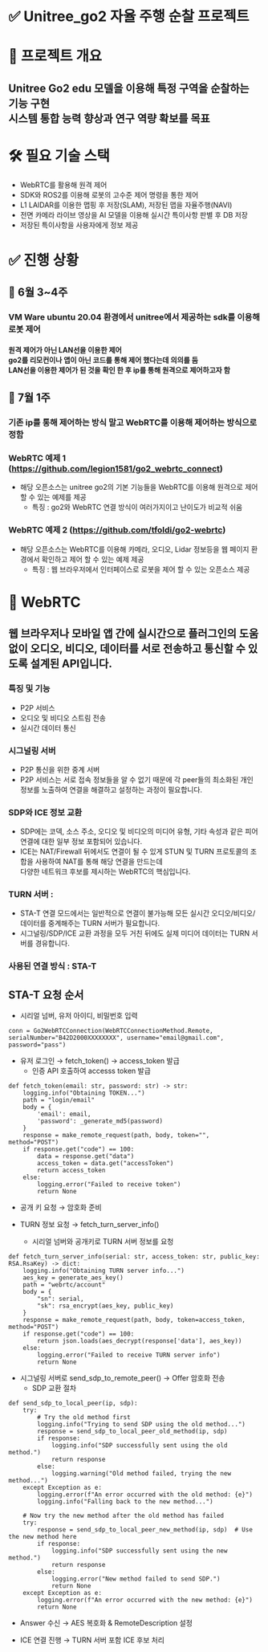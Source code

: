 # ✅ Unitree_go2 자율 주행 순찰 프로젝트
# 📌 프로젝트 개요
## Unitree Go2 edu 모델을 이용해 특정 구역을 순찰하는 기능 구현 <br> 시스템 통합 능력 향상과 연구 역량 확보를 목표
# 🛠️ 필요 기술 스택
- WebRTC를 활용해 원격 제어
- SDK와 ROS2를 이용해 로봇의 고수준 제어 명령을 통한 제어
- L1 LAIDAR를 이용한 맵핑 후 저장(SLAM), 저장된 맵을 자율주행(NAVI)
- 전면 카메라 라이브 영상을 AI 모델을 이용해 실시간 특이사항 판별 후 DB 저장
- 저장된 특이사항을 사용자에게 정보 제공
# ✅ 진행 상황
## 📝 6월 3~4주
### VM Ware ubuntu 20.04 환경에서 unitree에서 제공하는 sdk를 이용해 로봇 제어
#### 원격 제어가 아닌 LAN선을 이용한 제어 <br> go2를 리모컨이나 앱이 아닌 코드를 통해 제어 했다는데 의의를 둠 <br> LAN선을 이용한 제어가 된 것을 확인 한 후 ip를 통해 원격으로 제어하고자 함
## 📝 7월 1주
### 기존 ip를 통해 제어하는 방식 말고 WebRTC를 이용해 제어하는 방식으로 정함
### WebRTC 예제 1 (https://github.com/legion1581/go2_webrtc_connect)
- 해당 오픈소스는 unitree go2의 기본 기능들을 WebRTC를 이용해 원격으로 제어 할 수 있는 예제를 제공
  - 특징 : go2와 WebRTC 연결 방식이 여러가지이고 난이도가 비교적 쉬움
### WebRTC 예제 2 (https://github.com/tfoldi/go2-webrtc)
- 해당 오픈소스는 WebRTC를 이용해 카메라, 오디오, Lidar 정보등을 웹 페이지 환경에서 확인하고 제어 할 수 있는 예제 제공
  - 특징 : 웹 브라우저에서 인터페이스로 로봇을 제어 할 수 있는 오픈소스 제공
# 📌 WebRTC
## 웹 브라우저나 모바일 앱 간에 실시간으로 플러그인의 도움 없이 오디오, 비디오, 데이터를 서로 전송하고 통신할 수 있도록 설계된 API입니다.
### 특징 및 기능
- P2P 서비스
-  오디오 및 비디오 스트림 전송
-  실시간 데이터 통신

### 시그널링 서버
- P2P 통신을 위한 중계 서버
- P2P 서비스는 서로 접속 정보들을 알 수 없기 때문에 각 peer들의 최소화된 개인 정보를 노출하여 연결을 해결하고 설정하는 과정이 필요합니다.

### SDP와 ICE 정보 교환
- SDP에는 코덱, 소스 주소, 오디오 및 비디오의 미디어 유형, 기타 속성과 같은 피어 연결에 대한 일부 정보 포함되어 있습니다.
- ICE는 NAT/Firewall 뒤에서도 연결이 될 수 있게 STUN 및 TURN 프로토콜의 조합을 사용하여 NAT를 통해 해당 연결을 만드는데 <br>다양한 네트워크 후보를 제시하는 WebRTC의 핵심입니다.

### TURN 서버 : 
- STA-T 연결 모드에서는 일반적으로 연결이 불가능해 모든 실시간 오디오/비디오/데이터를 중계해주는 TURN 서버가 필요합니다.
- 시그널링/SDP/ICE 교환 과정을 모두 거친 뒤에도 실제 미디어 데이터는 TURN 서버를 경유합니다.

### 사용된 연결 방식 : STA-T
## STA-T 요청 순서 
- 시리얼 넘버, 유저 아이디, 비밀번호 입력
```
conn = Go2WebRTCConnection(WebRTCConnectionMethod.Remote, serialNumber="B42D2000XXXXXXXX", username="email@gmail.com", password="pass")
```
- 유저 로그인 → fetch_token() → access_token 발급
  - 인증 API 호출하여 accesss token 발급
```
def fetch_token(email: str, password: str) -> str:
    logging.info("Obtaining TOKEN...")
    path = "login/email"
    body = {
        'email': email,
        'password': _generate_md5(password)
    }
    response = make_remote_request(path, body, token="", method="POST")
    if response.get("code") == 100:
        data = response.get("data")
        access_token = data.get("accessToken")
        return access_token
    else:
        logging.error("Failed to receive token")
        return None
```
- 공개 키 요청 → 암호화 준비

- TURN 정보 요청 → fetch_turn_server_info()
  - 시리얼 넘버와 공개키로 TURN 서버 정보를 요청
```
def fetch_turn_server_info(serial: str, access_token: str, public_key: RSA.RsaKey) -> dict:
    logging.info("Obtaining TURN server info...")
    aes_key = generate_aes_key()
    path = "webrtc/account"
    body = {
        "sn": serial,
        "sk": rsa_encrypt(aes_key, public_key)
    }
    response = make_remote_request(path, body, token=access_token, method="POST")
    if response.get("code") == 100:
        return json.loads(aes_decrypt(response['data'], aes_key))
    else:
        logging.error("Failed to receive TURN server info")
        return None
```
- 시그널링 서버로 send_sdp_to_remote_peer() → Offer 암호화 전송
  - SDP 교환 절차
```
def send_sdp_to_local_peer(ip, sdp):
    try:
        # Try the old method first
        logging.info("Trying to send SDP using the old method...")
        response = send_sdp_to_local_peer_old_method(ip, sdp)
        if response:
            logging.info("SDP successfully sent using the old method.")
            return response
        else:
            logging.warning("Old method failed, trying the new method...")
    except Exception as e:
        logging.error(f"An error occurred with the old method: {e}")
        logging.info("Falling back to the new method...")

    # Now try the new method after the old method has failed
    try:
        response = send_sdp_to_local_peer_new_method(ip, sdp)  # Use the new method here
        if response:
            logging.info("SDP successfully sent using the new method.")
            return response
        else:
            logging.error("New method failed to send SDP.")
            return None
    except Exception as e:
        logging.error(f"An error occurred with the new method: {e}")
        return None
```

- Answer 수신 → AES 복호화 & RemoteDescription 설정

- ICE 연결 진행 → TURN 서버 포함 ICE 후보 처리
